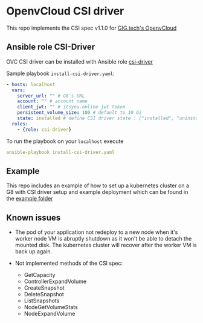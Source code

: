 # OpenvCloud CSI driver

This repo implements the CSI spec v1.1.0 for [GIG.tech's OpenvCloud](https://gig.tech)

## Ansible role CSI-Driver

OVC CSI driver can be installed with Ansible role [csi-driver](roles/csi-driver)

Sample playbook `install-csi-driver.yaml`:

``` yaml
- hosts: localhost
  vars:
    server_url: "" # G8's URL
    account: "" # account name
    client_jwt: "" # itsyou.online jwt token
    persistent_volume_size: 100 # default to 10 Gi
    state: installed # define CSI driver state : ["installed", "uninstalled"]. Default to "installed"
  roles:
    - {role: csi-driver}
```

To run the playbook on your `localhost` execute

``` yaml
ansible-playbook install-csi-driver.yaml
```

## Example

This repo includes an example of how to set up a kubernetes cluster on a G8 with CSI driver setup and example deployment which can be found in the [example folder](./example/README.md)

## Known issues

- The pod of your application not redeploy to a new node when it's worker node VM is abruptly shutdown as it won't be able to detach the mounted disk. The kubernetes cluster will recover after the worker VM is back up again.

- Not implemented methods of the CSI spec:  
    - GetCapacity
    - ControllerExpandVolume
    - CreateSnapshot
    - DeleteSnapshot
    - ListSnapshots
    - NodeGetVolumeStats
    - NodeExpandVolume
